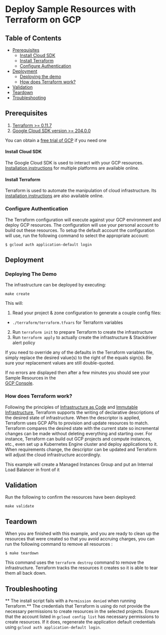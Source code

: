# Deploy Sample Resources with Terraform on GCP

## Table of Contents
* [Prerequisites](#prerequisites)
  * [Install Cloud SDK](#install-cloud-sdk)
  * [Install Terraform](#install-terraform)
  * [Configure Authentication](#configure-authentication)
* [Deployment](#deployment)
  * [Deploying the demo](#deploying-the-demo)
  * [How does Terraform work?](#how-does-terraform-work)
* [Validation](#validation)
* [Teardown](#teardown)
* [Troubleshooting](#troubleshooting)


## Prerequisites

1. [Terraform >= 0.11.7](https://www.terraform.io/downloads.html)
2. [Google Cloud SDK version >= 204.0.0](https://cloud.google.com/sdk/docs/downloads-versioned-archives)

You can obtain a [free trial of GCP](https://cloud.google.com/free/) if you need one

#### Install Cloud SDK
The Google Cloud SDK is used to interact with your GCP resources.
[Installation instructions](https://cloud.google.com/sdk/downloads) for multiple platforms are available online.

#### Install Terraform

Terraform is used to automate the manipulation of cloud infrastructure. Its
[installation instructions](https://www.terraform.io/intro/getting-started/install.html) are also available online.

### Configure Authentication

The Terraform configuration will execute against your GCP environment and deploy GCP resources. The configuration will 
use your personal account to build out these resources.  To setup the  default account the configuration will use, run 
the following command to select the appropriate account:

```console
$ gcloud auth application-default login
```

## Deployment

### Deploying The Demo

The infrastructure can be deployed by executing:
```console
make create
```

This will:
1. Read your project & zone configuration to generate a couple config files:
  * `./terraform/terraform.tfvars` for Terraform variables
2. Run `terraform init` to prepare Terraform to create the infrastructure
3. Run `terraform apply` to actually create the infrastructure & Stackdriver alert policy

If you need to override any of the defaults in the Terraform variables file, simply replace the desired value(s) to 
the right of the equals sign(s). Be sure your replacement values are still double-quoted.

If no errors are displayed then after a few minutes you should see your Sample Resources in the  
[GCP Console](https://console.cloud.google.com/kubernetes).

### How does Terraform work?

Following the principles of [Infrastructure as Code](https://en.wikipedia.org/wiki/Infrastructure_as_Code) and 
[Immutable Infrastructure](https://www.oreilly.com/ideas/an-introduction-to-immutable-infrastructure), Terraform 
supports the writing of declarative descriptions of the desired state of infrastructure. When the descriptor is 
applied, Terraform uses GCP APIs to provision and update resources to match. Terraform compares the desired state 
with the current state so incremental changes can be made without deleting everything and starting over.  For instance, 
Terraform can build out GCP projects and compute instances, etc., even set up a Kubernetes Engine cluster and deploy 
applications to it. When requirements change, the descriptor can be updated and Terraform will adjust the cloud 
infrastructure accordingly.

This example will create a Managed Instances Group and put an Internal Load Balancer in front of it

## Validation

Run the following to confirm the resources have been deployed:

```console
make validate
```

## Teardown

When you are finished with this example, and you are ready to clean up the resources that were created so that you 
avoid accruing charges, you can run the following command to remove all resources :

```
$ make teardown
```

This command uses the `terraform destroy` command to remove the infrastructure. Terraform tracks the resources it 
creates so it is able to tear them all back down.

## Troubleshooting

** The install script fails with a `Permission denied` when running Terraform.**
The credentials that Terraform is using do not provide the
necessary permissions to create resources in the selected projects. Ensure
that the account listed in `gcloud config list` has necessary permissions to
create resources. If it does, regenerate the application default credentials
using `gcloud auth application-default login`.
